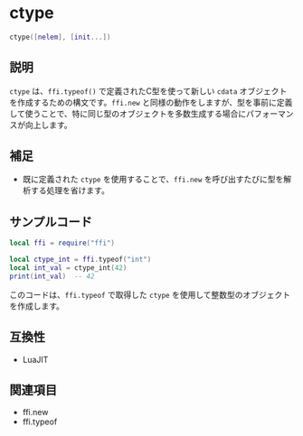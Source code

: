 # ctype

```lua
ctype([nelem], [init...])
```

## 説明

`ctype` は、`ffi.typeof()` で定義されたC型を使って新しい `cdata` オブジェクトを作成するための構文です。`ffi.new` と同様の動作をしますが、型を事前に定義して使うことで、特に同じ型のオブジェクトを多数生成する場合にパフォーマンスが向上します。

## 補足

- 既に定義された `ctype` を使用することで、`ffi.new` を呼び出すたびに型を解析する処理を省けます。

## サンプルコード

```lua
local ffi = require("ffi")

local ctype_int = ffi.typeof("int")
local int_val = ctype_int(42)
print(int_val)  -- 42
```

このコードは、`ffi.typeof` で取得した `ctype` を使用して整数型のオブジェクトを作成します。

## 互換性

- LuaJIT

## 関連項目

- ffi.new
- ffi.typeof